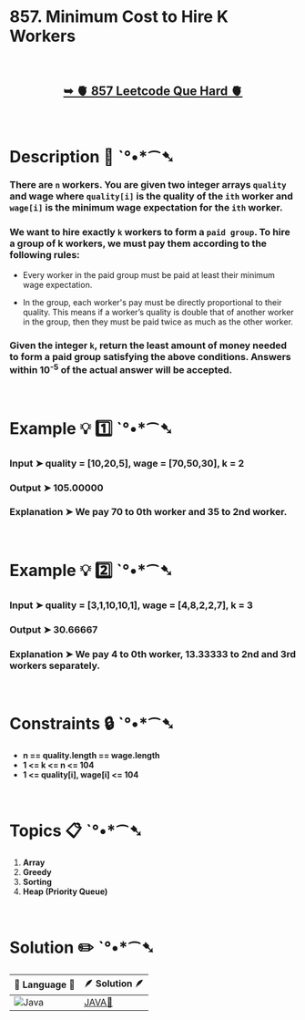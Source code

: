 # 857. Minimum Cost to Hire K Workers

</br>

<h2 align="center"> 

<a href="https://leetcode.com/problems/minimum-cost-to-hire-k-workers/description/?envType=daily-question&envId=2024-05-11"><strong>➥ 🫀 857 Leetcode Que  Hard 🫀 </strong></a>
</h2>

</br>

# Description 📜 ˋ°•*⁀➷

### There are `n` workers. You are given two integer arrays `quality` and wage where `quality[i]` is the quality of the `ith` worker and `wage[i]` is the minimum wage expectation for the `ith` worker.

### We want to hire exactly `k` workers to form a `paid group`. To hire a group of k workers, we must pay them according to the following rules:

- Every worker in the paid group must be paid at least their minimum wage expectation.

- In the group, each worker's pay must be directly proportional to their quality. This means if a worker’s quality is double that of another worker in the group, then they must be paid twice as much as the other worker.

### Given the integer `k`, return the least amount of money needed to form a paid group satisfying the above conditions. Answers within 10<sup>-5</sup> of the actual answer will be accepted.

 

</br>

# Example 💡 1️⃣ ˋ°•*⁀➷

  ### Input  ➤ quality = [10,20,5], wage = [70,50,30], k = 2

  ### Output  ➤ 105.00000

  ### Explanation  ➤ We pay 70 to 0th worker and 35 to 2nd worker.

</br>

# Example 💡 2️⃣ ˋ°•*⁀➷

  ### Input ➤ quality = [3,1,10,10,1], wage = [4,8,2,2,7], k = 3

  ### Output  ➤ 30.66667

  ### Explanation ➤  We pay 4 to 0th worker, 13.33333 to 2nd and 3rd workers separately.


</br>

# Constraints 🔒 ˋ°•*⁀➷

- **n == quality.length == wage.length**
- **1 <= k <= n <= 104**
- **1 <= quality[i], wage[i] <= 104**

</br>

# Topics 📋 ˋ°•*⁀➷

1. **Array**
2. **Greedy**
3. **Sorting**
4. **Heap (Priority Queue)**


</br>

# Solution ✏️ ˋ°•*⁀➷

| 📒 Language 📒  | 🪶 Solution 🪶 |
| ------------- | ------------- |
|  ![Java](https://img.shields.io/badge/java-%23ED8B00.svg?style=for-the-badge&logo=openjdk&logoColor=white)  | [JAVA🍁](https://github.com/Prakhar-002/LEETCODE/blob/main/%F0%9F%93%9C%20Daily%20Challange%20%F0%9F%92%A1/05%20May%20%F0%9F%8C%88%202024/11%20-%2005%20-%202024%20---%20857.%20Minimum%20Cost%20to%20Hire%20K%20Workers%20%F0%9F%8D%81/%F0%9F%8D%81JAVA_857_MinimumCosttoHireK_Workers.java) |
